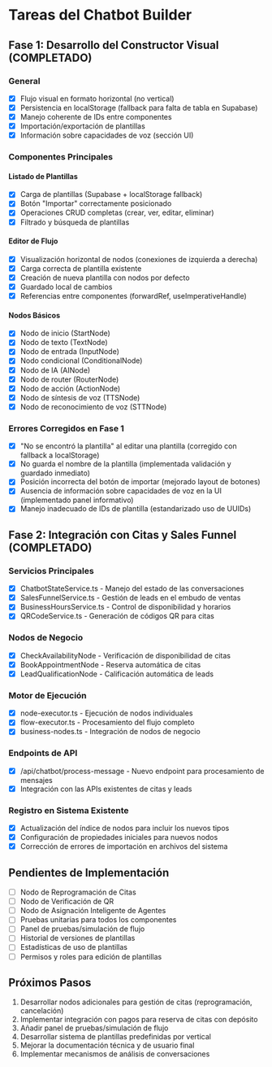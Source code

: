 # Tareas del Chatbot Builder

## Fase 1: Desarrollo del Constructor Visual (COMPLETADO)

### General

- [x] Flujo visual en formato horizontal (no vertical)
- [x] Persistencia en localStorage (fallback para falta de tabla en Supabase)
- [x] Manejo coherente de IDs entre componentes
- [x] Importación/exportación de plantillas
- [x] Información sobre capacidades de voz (sección UI)

### Componentes Principales

#### Listado de Plantillas

- [x] Carga de plantillas (Supabase + localStorage fallback)
- [x] Botón "Importar" correctamente posicionado
- [x] Operaciones CRUD completas (crear, ver, editar, eliminar)
- [x] Filtrado y búsqueda de plantillas

#### Editor de Flujo

- [x] Visualización horizontal de nodos (conexiones de izquierda a derecha)
- [x] Carga correcta de plantilla existente
- [x] Creación de nueva plantilla con nodos por defecto
- [x] Guardado local de cambios
- [x] Referencias entre componentes (forwardRef, useImperativeHandle)

#### Nodos Básicos

- [x] Nodo de inicio (StartNode)
- [x] Nodo de texto (TextNode)
- [x] Nodo de entrada (InputNode)
- [x] Nodo condicional (ConditionalNode)
- [x] Nodo de IA (AINode)
- [x] Nodo de router (RouterNode)
- [x] Nodo de acción (ActionNode)
- [x] Nodo de síntesis de voz (TTSNode)
- [x] Nodo de reconocimiento de voz (STTNode)

### Errores Corregidos en Fase 1

- [x] "No se encontró la plantilla" al editar una plantilla (corregido con fallback a localStorage)
- [x] No guarda el nombre de la plantilla (implementada validación y guardado inmediato)
- [x] Posición incorrecta del botón de importar (mejorado layout de botones)
- [x] Ausencia de información sobre capacidades de voz en la UI (implementado panel informativo)
- [x] Manejo inadecuado de IDs de plantilla (estandarizado uso de UUIDs)

## Fase 2: Integración con Citas y Sales Funnel (COMPLETADO)

### Servicios Principales

- [x] ChatbotStateService.ts - Manejo del estado de las conversaciones
- [x] SalesFunnelService.ts - Gestión de leads en el embudo de ventas
- [x] BusinessHoursService.ts - Control de disponibilidad y horarios
- [x] QRCodeService.ts - Generación de códigos QR para citas

### Nodos de Negocio

- [x] CheckAvailabilityNode - Verificación de disponibilidad de citas
- [x] BookAppointmentNode - Reserva automática de citas
- [x] LeadQualificationNode - Calificación automática de leads

### Motor de Ejecución

- [x] node-executor.ts - Ejecución de nodos individuales
- [x] flow-executor.ts - Procesamiento del flujo completo
- [x] business-nodes.ts - Integración de nodos de negocio

### Endpoints de API

- [x] /api/chatbot/process-message - Nuevo endpoint para procesamiento de mensajes
- [x] Integración con las APIs existentes de citas y leads

### Registro en Sistema Existente

- [x] Actualización del índice de nodos para incluir los nuevos tipos
- [x] Configuración de propiedades iniciales para nuevos nodos
- [x] Corrección de errores de importación en archivos del sistema

## Pendientes de Implementación

- [ ] Nodo de Reprogramación de Citas
- [ ] Nodo de Verificación de QR
- [ ] Nodo de Asignación Inteligente de Agentes
- [ ] Pruebas unitarias para todos los componentes
- [ ] Panel de pruebas/simulación de flujo
- [ ] Historial de versiones de plantillas
- [ ] Estadísticas de uso de plantillas
- [ ] Permisos y roles para edición de plantillas

## Próximos Pasos

1. Desarrollar nodos adicionales para gestión de citas (reprogramación, cancelación)
2. Implementar integración con pagos para reserva de citas con depósito
3. Añadir panel de pruebas/simulación de flujo
4. Desarrollar sistema de plantillas predefinidas por vertical
5. Mejorar la documentación técnica y de usuario final
6. Implementar mecanismos de análisis de conversaciones
